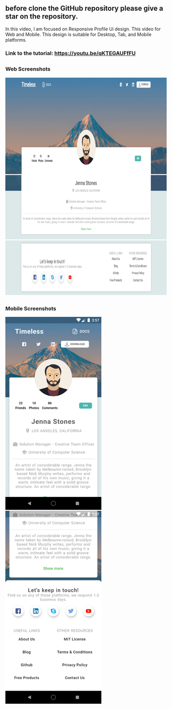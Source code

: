 ## before clone the GitHub repository please give a star on the repository.

In this video, I am focused on Responsive Profile Ui design. This video for Web and Mobile. This design is suitable for Desktop, Tab, and Mobile platforms.

### Link to the tutorial: https://youtu.be/qKTEGAUFfFU
##
### Web Screenshots
 
 <img src="screenshots/w1.png" alt="Screenshot 1" width="800" height="300">
 <img src="screenshots/w2.png" alt="Screenshot 2" width="800" height="200">
 <img src="screenshots/w3.png" alt="Screenshot 3" width="800" height="170"> 
 
##
### Mobile Screenshots

 <div class="row"> 
   <img src="screenshots/m1.png" alt="Screenshot 1" width="300" height="600">
   <img src="screenshots/m2.png" alt="Screenshot 2" width="300" height="600">
 </div> 